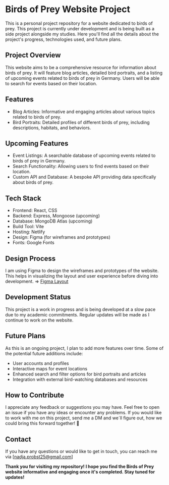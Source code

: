 # Birds of Prey Website Project

This is a personal project repository for a website dedicated to birds of prey. 
This project is currently under development and is being built as a side project alongside my studies. 
Here you'll find all the details about the project's progress, technologies used, and future plans.

## Project Overview
This website aims to be a comprehensive resource for information about birds of prey. It will feature blog articles, detailed bird portraits, and a listing of upcoming events related to birds of prey in Germany. Users will be able to search for events based on their location.


## Features
* Blog Articles: Informative and engaging articles about various topics related to birds of prey.
* Bird Portraits: Detailed profiles of different birds of prey, including descriptions, habitats, and behaviors.

## Upcoming Features
* Event Listings: A searchable database of upcoming events related to birds of prey in Germany.
* Search Functionality: Allowing users to find events based on their location.
* Custom API and Database: A bespoke API providing data specifically about birds of prey.


## Tech Stack
* Frontend: React, CSS
* Backend: Express, Mongoose (upcoming)
* Database: MongoDB Atlas (upcoming)
* Build Tool: Vite
* Hosting: Netlify
* Design: Figma (for wireframes and prototypes)
* Fonts: Google Fonts

## Design Process
I am using Figma to design the wireframes and prototypes of the website. This helps in visualizing the layout and user experience before diving into development.
=> [Figma Layout](https://www.figma.com/design/p84BjPC44LqyofmyHNmwa4/Birds-of-Prey---Basic-Layout?node-id=1-2&t=hocG6TuZEYWXLXNQ-1)

## Development Status
This project is a work in progress and is being developed at a slow pace due to my academic commitments. Regular updates will be made as I continue to work on the website.

## Future Plans
As this is an ongoing project, I plan to add more features over time. Some of the potential future additions include:

* User accounts and profiles
* Interactive maps for event locations
* Enhanced search and filter options for bird portraits and articles
* Integration with external bird-watching databases and resources

## How to Contribute
I appreciate any feedback or suggestions you may have. Feel free to open an issue if you have any ideas or encounter any problems. If you would like to work with me on this project, send me a DM and we´ll figure out, how we could bring this forward together! 💪

## Contact
If you have any questions or would like to get in touch, you can reach me via [nadja.probst25@gmail.com]


**Thank you for visiting my repository! I hope you find the Birds of Prey website informative and engaging once it's completed. Stay tuned for updates!**






